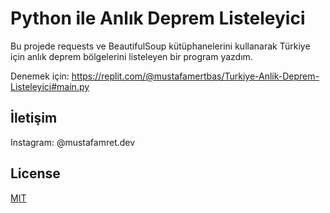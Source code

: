# Python ile Anlık Deprem Listeleyici

Bu projede requests ve BeautifulSoup kütüphanelerini kullanarak Türkiye için anlık deprem bölgelerini listeleyen bir program yazdım.
       
Denemek için: https://replit.com/@mustafamertbas/Turkiye-Anlik-Deprem-Listeleyici#main.py
## İletişim
Instagram: @mustafamret.dev

## License

[MIT](https://choosealicense.com/licenses/mit/)
